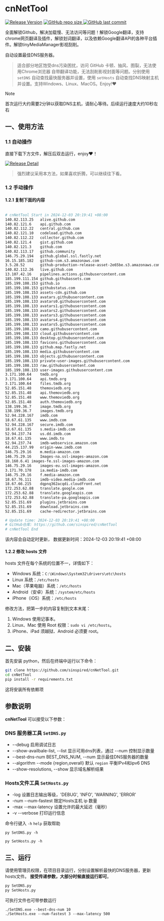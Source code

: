 # cnNetTool

[![Release Version](https://img.shields.io/github/v/release/sinspired/cnNetTool?display_name=tag&logo=github&label=Release)](https://github.com/sinspired/cnNetTool/releases/latest)
[![GitHub repo size](https://img.shields.io/github/repo-size/sinspired/cnNetTool?logo=github)
](https://github.com/sinspired/cnNetTool)
[![GitHub last commit](https://img.shields.io/github/last-commit/sinspired/cnNetTool?logo=github&label=最后提交：)](ttps://github.com/sinspired/cnNetTool)

全面解锁Github，解决加载慢、无法访问等问题！解锁Google翻译，支持chrome网页翻译及插件，解锁划词翻译，以及依赖Google翻译API的各种平台插件。解锁tinyMediaManager影视刮削。

自动设置最佳DNS服务器。

> 适合部分地区饱受dns污染困扰，访问 GitHub 卡顿、抽风、图裂，无法使用Chrome浏览器 自带翻译功能，无法刮削影视封面等问题。分别使用 `setDNS` 自动查找最快服务器并设置，使用 `setHosts` 自动查找DNS映射主机并设置。支持Windows、Linux、MacOS。Enjoy!❤

> [!NOTE]
> 首次运行大约需要2分钟以获取DNS主机，请耐心等待。后续运行速度大约10秒左右

## 一、使用方法

### 1.1 自动操作

直接下载下方文件，解压后双击运行，enjoy❤！

[![Release Detail](https://img.shields.io/github/v/release/sinspired/cnNetTool?sort=date&display_name=release&logo=github&label=Release)](https://github.com/sinspired/cnNetTool/releases/latest)

> 强烈建议采用本方法，如果喜欢折腾，可以继续往下看。

### 1.2 手动操作

#### 1.2.1 复制下面的内容

```bash

# cnNetTool Start in 2024-12-03 20:19:41 +08:00
140.82.113.25	alive.github.com
140.82.121.6	api.github.com
140.82.112.22	central.github.com
140.82.121.10	codeload.github.com
140.82.112.22	collector.github.com
140.82.121.4	gist.github.com
140.82.121.3	github.com
140.82.113.17	github.community
146.75.29.194	github.global.ssl.fastly.net
16.15.185.182	github-com.s3.amazonaws.com
3.5.28.52		github-production-release-asset-2e65be.s3.amazonaws.com
140.82.112.26	live.github.com
13.107.42.16	pipelines.actions.githubusercontent.com
185.199.111.154	github.githubassets.com
185.199.108.153	github.io
185.199.108.153	githubstatus.com
185.199.108.153	assets-cdn.github.com
185.199.108.133	avatars.githubusercontent.com
185.199.108.133	avatars0.githubusercontent.com
185.199.108.133	avatars1.githubusercontent.com
185.199.108.133	avatars2.githubusercontent.com
185.199.108.133	avatars3.githubusercontent.com
185.199.108.133	avatars4.githubusercontent.com
185.199.108.133	avatars5.githubusercontent.com
185.199.108.133	camo.githubusercontent.com
185.199.108.133	cloud.githubusercontent.com
185.199.108.133	desktop.githubusercontent.com
185.199.108.133	favicons.githubusercontent.com
185.199.108.133	github.map.fastly.net
185.199.108.133	media.githubusercontent.com
185.199.108.133	objects.githubusercontent.com
185.199.108.133	private-user-images.githubusercontent.com
185.199.108.133	raw.githubusercontent.com
185.199.108.133	user-images.githubusercontent.com
3.171.100.64	tmdb.org
3.171.100.64	api.tmdb.org
3.171.100.64	files.tmdb.org
52.85.151.48	themoviedb.org
52.85.151.48	api.themoviedb.org
52.85.151.48	www.themoviedb.org
52.85.151.48	auth.themoviedb.org
138.199.36.7	image.tmdb.org
138.199.36.7	images.tmdb.org
52.94.228.167	imdb.com
18.67.61.135	www.imdb.com
52.94.228.167	secure.imdb.com
18.67.61.135	s.media-imdb.com
52.94.237.74	us.dd.imdb.com
18.67.61.135	www.imdb.to
52.94.237.74	imdb-webservice.amazon.com
44.215.137.99	origin-www.imdb.com
146.75.29.16	m.media-amazon.com
146.75.29.16	Images-na.ssl-images-amazon.com
18.160.6.41	images-fe.ssl-images-amazon.com
146.75.29.16	images-eu.ssl-images-amazon.com
3.171.70.178	ia.media-imdb.com
146.75.29.16	f.media-amazon.com
18.67.76.111	imdb-video.media-imdb.com
18.67.66.215	dqpnq362acqdi.cloudfront.net
172.253.62.88	translate.google.com
172.253.62.88	translate.googleapis.com
172.253.62.88	translate-pa.googleapis.com
52.85.151.69	plugins.jetbrains.com
52.85.151.69	download.jetbrains.com
52.85.151.69	cache-redirector.jetbrains.com

# Update time: 2024-12-03 20:19:41 +08:00
# GitHub仓库: https://github.com/sinspired/cnNetTool
# cnNetTool End

```

该内容会自动定时更新， 数据更新时间：2024-12-03 20:19:41 +08:00

#### 1.2.2 修改 hosts 文件

hosts 文件在每个系统的位置不一，详情如下：
- Windows 系统：`C:\Windows\System32\drivers\etc\hosts`
- Linux 系统：`/etc/hosts`
- Mac（苹果电脑）系统：`/etc/hosts`
- Android（安卓）系统：`/system/etc/hosts`
- iPhone（iOS）系统：`/etc/hosts`

修改方法，把第一步的内容复制到文本末尾：

1. Windows 使用记事本。
2. Linux、Mac 使用 Root 权限：`sudo vi /etc/hosts`。
3. iPhone、iPad 须越狱、Android 必须要 root。


## 二、安装

首先安装 python，然后在终端中运行以下命令：

```bash
git clone https://github.com/sinspired/cnNetTool.git
cd cnNetTool
pip install -r requirements.txt
```
这将安装所有依赖项

## 参数说明

**cnNetTool** 可以接受以下参数：

### DNS 服务器工具 `SetDNS.py`

* --debug 启用调试日志
* --show-availbale-list, --list 显示可用dns列表，通过 --num 控制显示数量
* --best-dns-num BEST_DNS_NUM, --num 显示最佳DNS服务器的数量
* --algorithm --mode {region,overall} 默认 `region` 平衡IPv4和ipv6 DNS
* --show-resolutions, --show 显示域名解析结果

### Hosts文件工具 `SetHosts.py`

* -log 设置日志输出等级，'DEBUG', 'INFO', 'WARNING', 'ERROR'
* -num --num-fastest 限定Hosts主机 ip 数量
* -max --max-latency 设置允许的最大延迟（毫秒）
* -v --verbose 打印运行信息

命令行键入 `-h` `help` 获取帮助

`py SetDNS.py -h`

`py SetHosts.py -h`

## 三、运行

请使用管理员权限，在项目目录运行，分别设置解析最快的DNS服务器，更新hosts文件。 **接受传递参数，大部分时候直接运行即可**。

```bash
py SetDNS.py 
py SetHosts.py
```
可执行文件也可带参数运行
```pwsh
./SetDNS.exe --best-dns-num 10
./SetHosts.exe --num-fastest 3 --max-latency 500 
```

